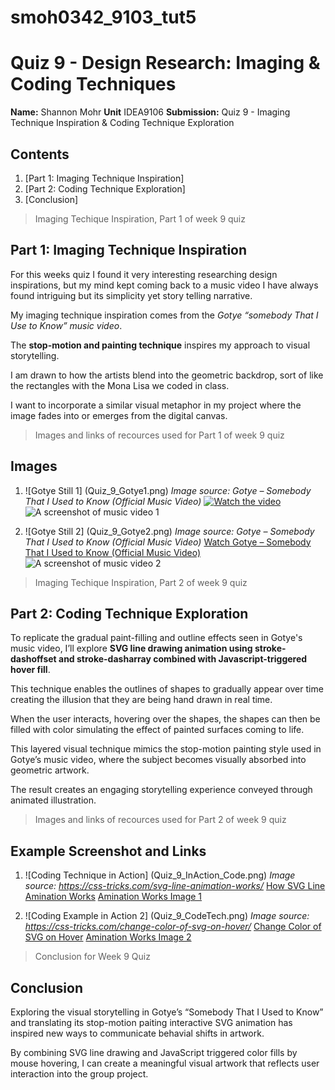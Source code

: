 # smoh0342_9103_tut5

# Quiz 9 - Design Research: Imaging & Coding Techniques

**Name:** Shannon Mohr 
**Unit** IDEA9106
**Submission:** Quiz 9 - Imaging Technique Inspiration & Coding Technique Exploration

## Contents
1. [Part 1: Imaging Technique Inspiration]
2. [Part 2: Coding Technique Exploration]
3. [Conclusion] 

> Imaging Techique Inspiration, Part 1 of week 9 quiz

## Part 1: Imaging Technique Inspiration 

For this weeks quiz I found it very interesting researching design inspirations, but my mind kept coming back to a music video I have always found intriguing but its simplicity yet story telling narrative.

My imaging technique inspiration comes from the _Gotye “somebody That I Use to Know” music video_. 

The **stop-motion and painting technique** inspires my approach to visual storytelling. 

I am drawn to how the artists blend into the geometric backdrop, sort of like the rectangles with the Mona Lisa we coded in class. 

I want to incorporate a similar visual metaphor in my project where the image fades into or emerges from the digital canvas.

> Images and links of recources used for Part 1 of week 9 quiz

## Images 

1. ![Gotye Still 1] (Quiz_9_Gotye1.png)
*Image source: Gotye – Somebody That I Used to Know (Official Music Video)*
[![Watch the video](https://img.youtube.com/vi/8UVNT4wvIGY/hqdefault.jpg)](https://www.youtube.com/watch?v=8UVNT4wvIGY)
![A screenshot of music video 1](Quiz_9_Gotye1.png)


2. ![Gotye Still 2] (Quiz_9_Gotye2.png)
*Image source: Gotye – Somebody That I Used to Know (Official Music Video)*
[Watch Gotye – Somebody That I Used to Know (Official Music Video)](https://www.youtube.com/watch?v=8UVNT4wvIGY)
![A screenshot of music video 2](Quiz_9_Gotye2.png)

> Imaging Techique Inspiration, Part 2 of week 9 quiz

## Part 2: Coding Technique Exploration 

To replicate the gradual paint-filling and outline effects seen in Gotye's music video, I’ll explore **SVG line drawing animation using stroke-dashoffset and stroke-dasharray combined with Javascript-triggered hover fill**. 

This technique enables the outlines of shapes to gradually appear over time creating the illusion that they are being hand drawn in real time. 

When the user interacts, hovering over the shapes, the shapes can then be filled with color simulating the effect of painted surfaces coming to life. 

This layered visual technique mimics the stop-motion painting style used in Gotye’s music video, where the subject becomes visually absorbed into geometric artwork. 

The result creates an engaging storytelling experience conveyed through animated illustration. 

> Images and links of recources used for Part 2 of week 9 quiz

## Example Screenshot and Links 

1. ![Coding Technique in Action] (Quiz_9_InAction_Code.png)
*Image source: https://css-tricks.com/svg-line-animation-works/*
[How SVG Line Amination Works](https://css-tricks.com/svg-line-animation-works/)
[Amination Works Image 1](Quiz_9_InAction_Code.png)

2. ![Coding Example in Action 2] (Quiz_9_CodeTech.png)
*Image source: https://css-tricks.com/change-color-of-svg-on-hover/*
[Change Color of SVG on Hover](https://css-tricks.com/change-color-of-svg-on-hover/)
[Amination Works Image 2](Quiz_9_CodeTech.png)

> Conclusion for Week 9 Quiz

## Conclusion

Exploring the visual storytelling in Gotye’s “Somebody That I Used to Know” and translating its stop-motion paiting interactive SVG animation has inspired new ways to communicate behavial shifts in artwork. 

By combining SVG line drawing and JavaScript triggered color fills by mouse hovering, I can create a meaningful visual artwork that reflects user interaction into the group project. 
